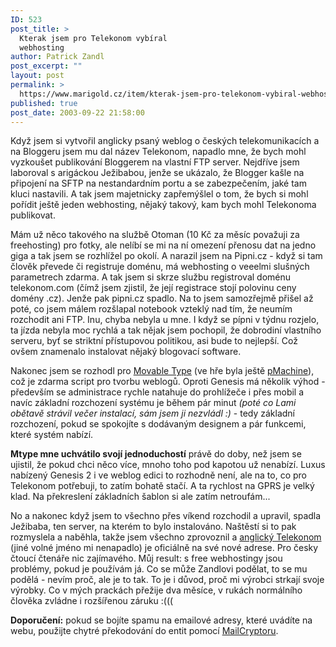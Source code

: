 ```yaml
---
ID: 523
post_title: >
  Kterak jsem pro Telekonom vybíral
  webhosting
author: Patrick Zandl
post_excerpt: ""
layout: post
permalink: >
  https://www.marigold.cz/item/kterak-jsem-pro-telekonom-vybiral-webhosting
published: true
post_date: 2003-09-22 21:58:00
---
```

<P>Když jsem si vytvořil anglicky psaný weblog o českých telekomunikacích a na Bloggeru jsem mu dal název Telekonom, napadlo mne, že bych mohl vyzkoušet publikování Bloggerem na vlastní FTP server. Nejdříve jsem laboroval s arigáckou Ježibabou, jenže se ukázalo, že Blogger kašle na připojení na SFTP na nestandardním portu a se zabezpečením, jaké tam kluci nastavili. A tak jsem majetnicky zapřemýšlel o tom, že bych si mohl pořídit ještě jeden webhosting, nějaký takový, kam bych mohl Telekonoma publikovat. </P>
<P>Mám už něco takového na službě Otoman (10 Kč za měsíc považuji za freehosting) pro fotky, ale nelíbí se mi na ní omezení přenosu dat na jedno giga a tak jsem se rozhlížel po okolí. A narazil jsem na Pipni.cz - když si tam člověk převede či registruje doménu, má webhosting o veeelmi slušných parametrech zdarma. A tak jsem si skrze službu registroval doménu telekonom.com (čímž jsem zjistil, že její registrace stojí polovinu ceny domény .cz). Jenže pak pipni.cz spadlo. Na to jsem samozřejmě přišel až poté, co jsem málem rozšlapal notebook vzteklý nad tím, že neumím rozchodit ani FTP. Inu, chyba nebyla u mne.&#160;I když se pípni v týdnu rozjelo, ta jízda nebyla moc rychlá a tak nějak jsem pochopil, že dobrodiní vlastního serveru, byť se striktní přístupovou politikou, asi bude to nejlepší. Což ovšem znamenalo instalovat nějaký blogovací software. </P>
<P>Nakonec jsem se rozhodl pro <A href="http://www.movabletype.org/">Movable Type</A> (ve hře byla ještě <A href="http://www.pmachine.com/" target=_blank>pMachine</A>), což je zdarma script pro tvorbu weblogů. Oproti Genesis má několik výhod - především se administrace rychle natahuje do prohlížeče i přes mobil a navíc základní rozchození systému je během pár minut <EM>(poté co Lami obětavě strávil večer instalací, sám jsem ji nezvládl :) </EM>- tedy základní rozchození, pokud se spokojíte s dodávaným designem a pár funkcemi, které systém nabízí. </P>
<P><STRONG>Mtype mne uchvátilo svojí jednoduchostí</STRONG> právě do doby, než jsem se ujistil, že pokud chci něco více, mnoho toho pod kapotou už nenabízí. Luxus nabízený Genesis 2 i ve weblog edici to rozhodně není, ale na to, co pro Telekonom potřebuji, to zatím bohatě stačí. A ta rychlost na GPRS je velký klad. Na překreslení základních šablon si ale zatím netroufám...</P>
<P>No a nakonec když jsem to všechno přes víkend rozchodil a upravil, spadla Ježibaba, ten server, na kterém to bylo instalováno. Naštěstí si to pak rozmyslela a naběhla, takže jsem všechno zprovoznil a <A href="http://www.telekonom.com/" target=_blank>anglický Telekonom</A> (jiné volné jméno mi nenapadlo) je oficiálně na své nové adrese. Pro česky čtoucí čtenáře nic zajímavého. Můj result: s free webhostingy jsou problémy, pokud je používám já. Co se může Zandlovi podělat, to se mu podělá - nevím proč, ale je to tak. To je i důvod, proč mi výrobci strkají svoje výrobky. Co v mých prackách přežije dva měsíce, v rukách normálního člověka zvládne i rozšířenou záruku :(((</P>
<P><STRONG>Doporučení:</STRONG> pokud se bojíte spamu na emailové adresy, které uvádíte na webu, použijte chytré překodování do entit pomocí <A href="http://www.dingbatway.com/goodies/mailcrypt/mailcryptor.php" target=_blank>MailCryptoru</A>.</P>
<P>&#160;</P>